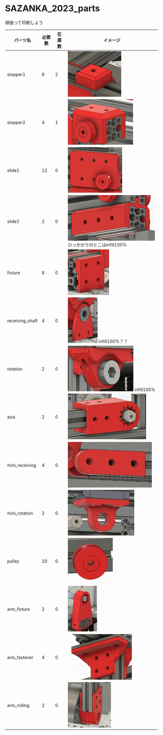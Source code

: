 # SAZANKA_2023_parts

頑張って印刷しよう

| パーツ名      | 必要数 | 在庫数 | イメージ                           |
| ------------- | ------ | ------ | ---------------------------------- |
| stopper1      | 6      | 2      | <img src="img/stopper1.png" alt="" height="150">  |
| stopper2      | 4      | 1      | <img src="img/stopper2.png" alt="" height="150">  |
| slide1      | 12      | 0      | <img src="img/slide1.png" alt="" height="150">  |
| slide2      | 2      | 0     |  <img src="img/slide2.png" alt="" height="150"> ひっかかりのとこはinfill100% |
| fixture      | 8      | 0      | <img src="img/fixture.png" alt="" height="150">  |
| receiving_shaft    | 4      | 0      | <img src="img/receiving_shaft.png" alt="" height="150"> infill100%？？ |
| rotation      | 2      | 0     |  <img src="img/rotation.png" alt="" height="150"> infill100% |
| axis     | 2      | 0      | <img src="img/axis.png" alt="" height="150">  |
|mini_receiving   | 4      | 0      | <img src="img/mini_receiving.png" alt="" height="150">  |
| mini_rotation     | 2      | 0      | <img src="img/mini_rotation.png" alt="" height="150">  |
|pulley   | 20      | 0      | <img src="img/pulley.png" alt="" height="150">  |
| arm_fixture    | 2      | 0      | <img src="img/arm_fixture.png" alt="" height="150">  |
|arm_fastener   | 4      | 0      | <img src="img/arm_fastener.png" alt="" height="150">  |
|arm_rolling   | 2      | 0      | <img src="img/arm_rolling.png" alt="" height="150">  |

